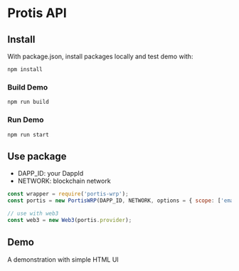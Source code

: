 # Protis API

## Install

With package.json, install packages locally and test demo with:  

`npm install`  

### Build Demo

`npm run build`

### Run Demo

`npm run start`

## Use package

- DAPP_ID: your DappId
- NETWORK: blockchain network

```js
const wrapper = require('portis-wrp');
const portis = new PortisWRP(DAPP_ID, NETWORK, options = { scope: ['email', 'reputation'] }, debug = false)

// use with web3
const web3 = new Web3(portis.provider);
```

## Demo

A demonstration with simple HTML UI
